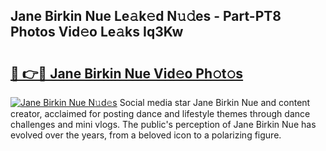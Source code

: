 ## Jane Birkin Nue Le𝚊k𝚎d N𝚞𝚍es - Part-PT8 Photos Vid𝚎o Le𝚊ks Iq3Kw

# <h2><a href="http://fb51ire.evod.top/?m=Jane+Birkin+Nue">🔗 👉🔴 Jane Birkin Nue Vid𝚎o Ph𝚘t𝚘s</a></h2>

[![Jane Birkin Nue N𝚞d𝚎s](https://i.imgur.com/8V9OHl7.gif)](http://fb51ire.evod.top/?m=Jane+Birkin+Nue)
Social media star Jane Birkin Nue and content creator, acclaimed for posting dance and lifestyle themes through dance challenges and mini vlogs. The public's perception of Jane Birkin Nue has evolved over the years, from a beloved icon to a polarizing figure. 

